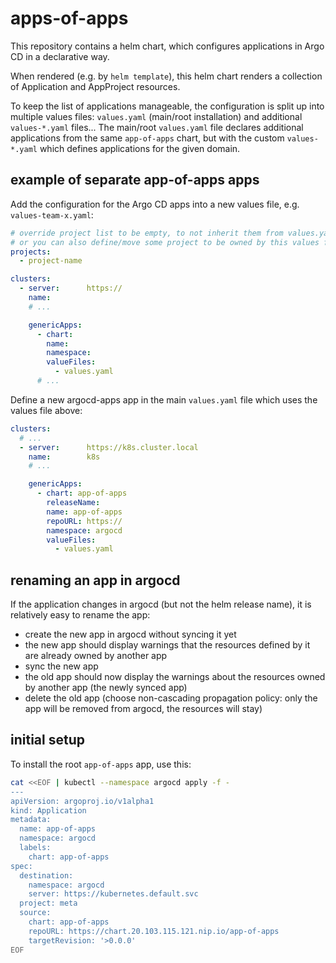 # apps-of-apps

This repository contains a helm chart, which configures applications in Argo CD in a declarative way.

When rendered (e.g. by `helm template`), this helm chart renders a collection of Application and AppProject resources.

To keep the list of applications manageable, the configuration is split up into multiple values files: `values.yaml` (main/root installation) and additional `values-*.yaml` files... The main/root `values.yaml` file declares additional applications from the same `app-of-apps` chart, but with the custom `values-*.yaml` which defines applications for the given domain.

## example of separate app-of-apps apps

Add the configuration for the Argo CD apps into a new values file, e.g. `values-team-x.yaml`:

```yaml
# override project list to be empty, to not inherit them from values.yaml
# or you can also define/move some project to be owned by this values file
projects:
  - project-name

clusters:
  - server:      https://
    name:        
    # ...

    genericApps:
      - chart: 
        name: 
        namespace: 
        valueFiles:
          - values.yaml
      # ...
```

Define a new argocd-apps app in the main `values.yaml` file which uses the values file above:

```yaml
clusters:
  # ...
  - server:      https://k8s.cluster.local
    name:        k8s
    # ...

    genericApps:
      - chart: app-of-apps
        releaseName: 
        name: app-of-apps
        repoURL: https://
        namespace: argocd
        valueFiles:
          - values.yaml
```

## renaming an app in argocd

If the application changes in argocd (but not the helm release name), it is relatively easy to rename the app:

- create the new app in argocd without syncing it yet
- the new app should display warnings that the resources defined by it are already owned by another app
- sync the new app
- the old app should now display the warnings about the resources owned by another app (the newly synced app)
- delete the old app (choose non-cascading propagation policy: only the app will be removed from argocd, the resources will stay)

## initial setup

To install the root `app-of-apps` app, use this:

```bash
cat <<EOF | kubectl --namespace argocd apply -f -
---
apiVersion: argoproj.io/v1alpha1
kind: Application
metadata:
  name: app-of-apps
  namespace: argocd
  labels:
    chart: app-of-apps
spec:
  destination:
    namespace: argocd
    server: https://kubernetes.default.svc
  project: meta
  source:
    chart: app-of-apps
    repoURL: https://chart.20.103.115.121.nip.io/app-of-apps
    targetRevision: '>0.0.0'
EOF
```
